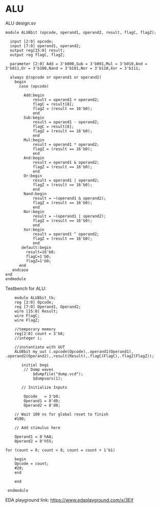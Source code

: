 # ALU
ALU design.sv



    module ALU8bit (opcode, operand1, operand2, result, flagC, flagZ);
  
      input [2:0] opcode;
      input [7:0] operand1, operand2;
      output reg[15:0] result;
      output reg flagC, flagZ;
  
      parameter [2:0] Add = 3'b000,Sub = 3'b001,Mul = 3'b010,And = 3'b011,Or = 3'b100,Nand = 3'b101,Nor = 3'b110,Xor = 3'b111;
  
      always @(opcode or operand1 or operand2)
        begin
          case (opcode)
        
            Add:begin
                result = operand1 + operand2;
                flagC = result[8];
                flagZ = (result == 16'b0);
                end
            Sub:begin
                result = operand1 - operand2;
                flagC = result[8];
                flagZ = (result == 16'b0);
                end
            Mul:begin
                result = operand1 * operand2;
                flagZ = (result == 16'b0);
                end
            And:begin
                result = operand1 & operand2;
                flagZ = (result == 16'b0);
                end
            Or:begin
                result = operand1 | operand2;
                flagZ = (result == 16'b0);
                end
            Nand:begin
                result = ~(operand1 & operand2);
                flagZ = (result == 16'b0);
                end
            Nor:begin
                result = ~(operand1 | operand2);
                flagZ = (result == 16'b0);
                end
            Xor:begin
                result = operand1 ^ operand2;
                flagZ = (result == 16'b0);
                end
           default:begin
             result=16'b0;
             flagC=1'b0;
             flagZ=1'b0;
          end
       endcase
    end 
    endmodule 
    
    
 Testbench for ALU:
 
 
        module ALU8bit_tb;
        reg [2:0] Opcode;
        reg [7:0] Operand1, Operand2;
        wire [15:0] Result;
        wire FlagC;
        wire FlagZ;
  
        //temporary memory
        reg[2:0] count = 3'b0;
        //integer i;
  
        //instantiate with UUT
        ALU8bit my_uut (.opcode(Opcode),.operand1(Operand1), .operand2(Operand2),.result(Result),.flagC(FlagC),.flagZ(FlagZ));
  
           initial begi
            // Dump waves
                $dumpfile("dump.vcd");
                $dumpvars(1);

           // Initialize Inputs

            Opcode   = 3'b0;
            Operand1 = 8'd0;
            Operand2 = 8'd0;

        // Wait 100 ns for global reset to finish
        #100;    

        // Add stimulus here  

        Operand1 = 8'hAA;
        Operand2 = 8'h55;  

    for (count = 0; count < 8; count = count + 1'b1) 

        begin
        Opcode = count;
        #20;
        end

        end     

     endmodule


EDA playground link:
https://www.edaplayground.com/x/3Ejf
